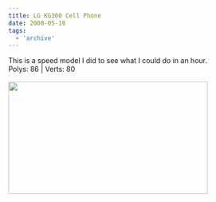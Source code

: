 ```yaml
---
title: LG KG300 Cell Phone
date: 2008-05-18
tags:
  - 'archive'
---
```


This is a speed model I did to see what I could do in an hour.<br />Polys: 86 | Verts: 80<br /><br /><a onblur="try {parent.deselectBloggerImageGracefully();} catch(e) {}" href="http://1.bp.blogspot.com/_zdYMSK7YuAA/SarcJeqDICI/AAAAAAAAFEA/6-OhmtVCpMw/s1600-h/LG_cell_phone_web_full.jpg"><img style="margin: 0pt 10px 10px 0pt; float: left; cursor: pointer; width: 400px; height: 225px;" src="http://1.bp.blogspot.com/_zdYMSK7YuAA/SarcJeqDICI/AAAAAAAAFEA/6-OhmtVCpMw/s400/LG_cell_phone_web_full.jpg" alt="" id="BLOGGER_PHOTO_ID_5308297166215913506" border="0" /></a>

